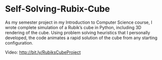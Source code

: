 # Self-Solving-Rubix-Cube

As my semester project in my Introduction to Computer Science course, I wrote complete simulation of a Rubik’s cube in Python,       including 3D rendering of the cube. Using problem solving heuristics that I personally developed, the code animates a rapid solution of the cube from any starting configuration.        

Video: http://bit.ly/RubiksCubeProject 
